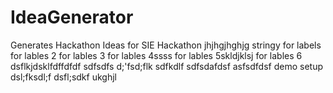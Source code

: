 # IdeaGenerator
Generates Hackathon Ideas for SIE Hackathon
jhjhgjhghjg
stringy
for labels
for lables 2
for lables 3
for lables 4ssss
for lables 5skldjklsj
for lables 6
dsflkjdsklfdffdfdf
sdfsdfs
d;'fsd;flk
sdfkdlf
sdfsdafdsf
asfsdfdsf
demo setup
dsl;fksdl;f
dsfl;sdkf
ukghjl
